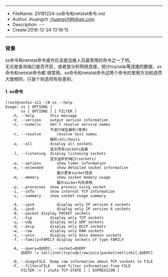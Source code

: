 ___
- FileName: 20181224-ss命令和netstat命令.md
- Author: ihuangch -huangch96@qq.com
- Description: ---
- Create:2018-12-24 13:19:15
___

### 背景
ss命令和netstat命令或许应该是运维人员最常用的命令之一了吧。  
无论是查询端口是否开启，或者是分析网络连接，统计tcp/udp等连接的数据，ss命令和netstat命令都
很常用。ss命令和netstat命令这两个命令的使用方法和选项大致相同，只是个别选项有些差别。

#### 1. ss命令
```
[root@centos-111 ~]# ss --help
Usage: ss [ OPTIONS ]
       ss [ OPTIONS ] [ FILTER ]
   -h, --help		this message
   -V, --version	output version information
   -n, --numeric	don't resolve service names
					不进行域名解析(常用)
   -r, --resolve       resolve host names
					解析/etc/hosts
   -a, --all		display all sockets
					显示所有sockets连接
   -l, --listening	display listening sockets
   					显示监听的端口(sockets)
   -o, --options       show timer information
   -e, --extended      show detailed socket information
   					   展示更多socket信息
   -m, --memory        show socket memory usage
   					   展示socker内存使用
   -p, --processes	show process using socket
   -i, --info		show internal TCP information
   -s, --summary	show socket usage summary

   -4, --ipv4          display only IP version 4 sockets
   -6, --ipv6          display only IP version 6 sockets
   -0, --packet	display PACKET sockets
   -t, --tcp		display only TCP sockets
   -u, --udp		display only UDP sockets
   -d, --dccp		display only DCCP sockets
   -w, --raw		display only RAW sockets
   -x, --unix		display only Unix domain sockets
   -f, --family=FAMILY display sockets of type FAMILY

   -A, --query=QUERY, --socket=QUERY
       QUERY := {all|inet|tcp|udp|raw|unix|packet|netlink}[,QUERY]

   -D, --diag=FILE	Dump raw information about TCP sockets to FILE
   -F, --filter=FILE   read filter information from FILE
       FILTER := [ state TCP-STATE ] [ EXPRESSION ]
```
